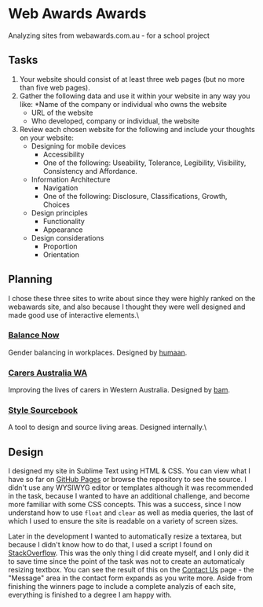 # Web Awards Awards
Analyzing sites from webawards.com.au - for a school project

## Tasks

1. Your website should consist of at least three web pages (but no more than five web pages). 
2. Gather the following data and use it within your website in any way you like:
	*Name of the company or individual who owns the website
	* URL of the website
	* Who developed, company or individual, the website
3. Review each chosen website for the following and include your thoughts on your website:
	* Designing for mobile devices
		* Accessibility
		* One of the following: Useability, Tolerance, Legibility, Visibility, Consistency and Affordance.
	* Information Architecture
		* Navigation
		* One of the following: Disclosure, Classifications, Growth, Choices
	* Design principles
		* Functionality
		* Appearance
	* Design considerations
		* Proportion
		* Orientation

## Planning

I chose these three sites to write about since they were highly ranked on the webawards site, and also because I thought they were well designed and made good use of interactive elements.\


### [Balance Now](https://www.balancenow.com.au/)
Gender balancing in workplaces. Designed by [humaan](https://humaan.com/).

### [Carers Australia WA](https://www.carerswa.asn.au/)
Improving the lives of carers in Western Australia. Designed by [bam](https://www.bam.com.au).

### [Style Sourcebook](https://stylesourcebook.com.au/)
A tool to design and source living areas. Designed internally.\

## Design

I designed my site in Sublime Text using HTML & CSS. You can view what I have so far on [GitHub Pages](https://raphydaphy.github.io/WebAwardsAwards) or browse the repository to see the source. I didn't use any WYSIWYG editor or templates although it was recommended in the task, because I wanted to have an additional challenge, and become more familiar with some CSS concepts. This was a success, since I now understand how to use `float` and `clear` as well as media queries, the last of which I used to ensure the site is readable on a variety of screen sizes.

Later in the development I wanted to automatically resize a textarea, but because I didn't know how to do that, I used a script I found on <a href="https://stackoverflow.com/questions/454202/creating-a-textarea-with-auto-resize" target="_blank">StackOverflow</a>. This was the only thing I did create myself, and I only did it to save time since the point of the task was not to create an automaticaly resizing textbox. You can see the result of this on the [Contact Us](https://raphydaphy.github.io/WebAwardsAwards/contact.html) page - the "Message" area in the contact form expands as you write more. Aside from finishing the winners page to include a complete analyzis of each site, everything is finished to a degree I am happy with.